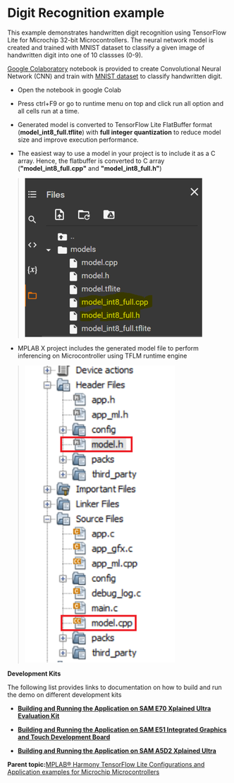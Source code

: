 # **Digit Recognition** example

This example demonstrates handwritten digit recognition using TensorFlow Lite for Microchip 32-bit Microcontrollers. The neural network model is created and trained with MNIST dataset to classify a given image of handwritten digit into one of 10 classses \(0-9\).

[Google Colaboratory](https://github.com/Microchip-MPLAB-Harmony/tflite/scripts/digit_recognition/Digit_Recognition.ipynb) notebook is provided to create Convolutional Neural Network \(CNN\) and train with [MNIST dataset](http://yann.lecun.com/exdb/mnist/) to classify handwritten digit.

-   Open the notebook in google Colab

-   Press ctrl+F9 or go to runtime menu on top and click run all option and all cells run at a time.

-   Generated model is converted to TensorFlow Lite FlatBuffer format \(**model\_int8\_full.tflite**\) with **full integer quantization** to reduce model size and improve execution performance.

-   The easiest way to use a model in your project is to include it as a C array. Hence, the flatbuffer is converted to C array \(**"model\_int8\_full.cpp"** and **"model\_int8\_full.h"**\)


> ![tflite model](GUID-49E9F0F1-3DA5-423A-97EB-F99F3AA23BC1-low.png)

-   MPLAB X project includes the generated model file to perform inferencing on Microcontroller using TFLM runtime engine


> ![c array model](GUID-F7DD0879-73FB-4ADF-9A71-E10D76BCC224-low.png)

**Development Kits**

The following list provides links to documentation on how to build and run the demo on different development kits

-   **[Building and Running the Application on SAM E70 Xplained Ultra Evaluation Kit](GUID-0F3CD544-58EB-44C0-BB29-1A012E01C1B1.md)**  

-   **[Building and Running the Application on SAM E51 Integrated Graphics and Touch Development Board](GUID-984FB84C-4725-4AA2-A70C-A884D01311AB.md)**  

-   **[Building and Running the Application on SAM A5D2 Xplained Ultra](GUID-1073FCEB-AA0D-4DED-B13C-728191CCA55B.md)**  


**Parent topic:**[MPLAB® Harmony TensorFlow Lite Configurations and Application examples for Microchip Microcontrollers](GUID-64C4C60D-2C4B-4E01-BCC9-D6E17F16F1DE.md)

